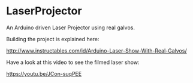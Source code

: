 # LaserProjector

An Arduino driven Laser Projector using real galvos.

Building the project is explained here:

<http://www.instructables.com/id/Arduino-Laser-Show-With-Real-Galvos/>

Have a look at this video to see the filmed laser show:

<https://youtu.be/JCon-suqPEE>
